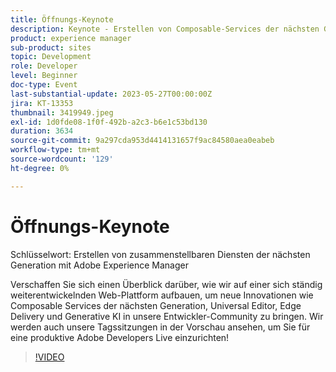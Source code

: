 ```yaml
---
title: Öffnungs-Keynote
description: Keynote - Erstellen von Composable-Services der nächsten Generation mit Adobe Experience ManagerErhalten Sie einen Überblick darüber, wie wir auf einer sich ständig weiterentwickelnden Web-Plattform aufbauen, um neue Innovationen wie Composable Services der nächsten Generation, universellen Editor, Edge-Bereitstellung und generative KI für unsere Entwickler-Community zu bringen. Wir werden auch unsere Tagssitzungen in der Vorschau ansehen, um Sie für eine produktive Adobe Developers Live einzurichten!
product: experience manager
sub-product: sites
topic: Development
role: Developer
level: Beginner
doc-type: Event
last-substantial-update: 2023-05-27T00:00:00Z
jira: KT-13353
thumbnail: 3419949.jpeg
exl-id: 1d0fde08-1f0f-492b-a2c3-b6e1c53bd130
duration: 3634
source-git-commit: 9a297cda953d4414131657f9ac84580aea0eabeb
workflow-type: tm+mt
source-wordcount: '129'
ht-degree: 0%

---
```


# Öffnungs-Keynote

Schlüsselwort: Erstellen von zusammenstellbaren Diensten der nächsten Generation mit Adobe Experience Manager

Verschaffen Sie sich einen Überblick darüber, wie wir auf einer sich ständig weiterentwickelnden Web-Plattform aufbauen, um neue Innovationen wie Composable Services der nächsten Generation, Universal Editor, Edge Delivery und Generative KI in unsere Entwickler-Community zu bringen. Wir werden auch unsere Tagssitzungen in der Vorschau ansehen, um Sie für eine produktive Adobe Developers Live einzurichten!

>[!VIDEO](https://video.tv.adobe.com/v/3419949/?learn=on)
